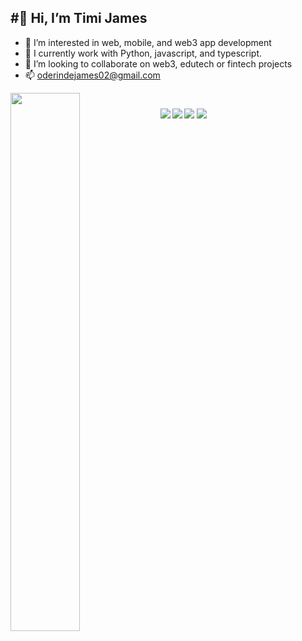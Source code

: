 #👋 Hi, I’m Timi James 
---
- 👀 I’m interested in web, mobile, and web3 app development
- 🌱 I currently work with Python, javascript, and typescript.
- 💞️ I’m looking to collaborate on web3, edutech or fintech projects
- 📫 oderindejames02@gmail.com

<img align="left" width="47%" src="https://github-readme-stats.vercel.app/api/top-langs/?username=tjdibbs&layout=compact" />

# <img align="left" src="https://img.shields.io/badge/node.js-6DA55F?style=for-the-badge&logo=node.js&logoColor=white" />
# <img align="left" src="https://img.shields.io/badge/typescript-%23007ACC.svg?style=for-the-badge&logo=typescript&logoColor=white" />
<img src="https://img.shields.io/badge/javascript-%23323330.svg?style=for-the-badge&logo=javascript&logoColor=%23F7DF1E" />
<img src="https://img.shields.io/badge/go-%2300ADD8.svg?style=for-the-badge&logo=go&logoColor=white" />
